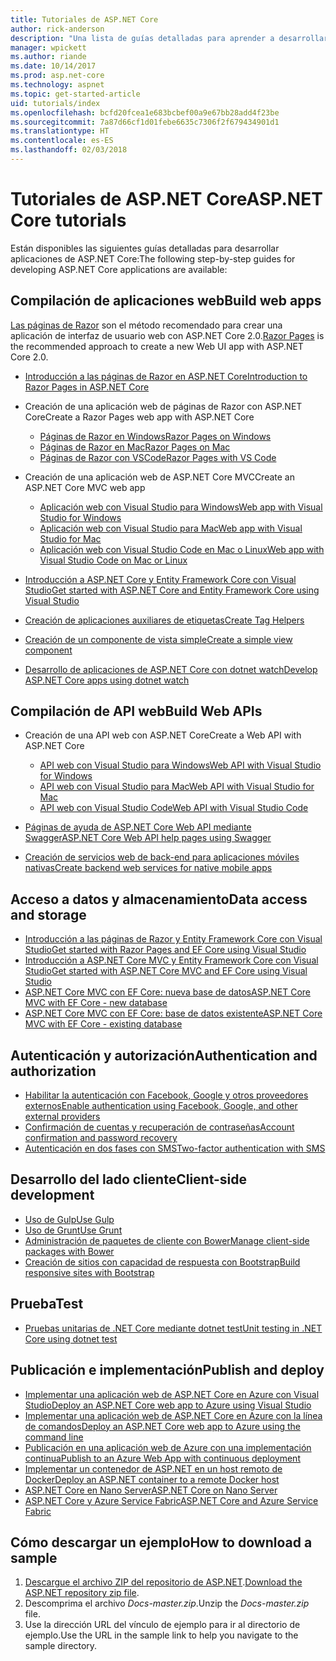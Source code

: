 ```yaml
---
title: Tutoriales de ASP.NET Core
author: rick-anderson
description: "Una lista de guías detalladas para aprender a desarrollar aplicaciones de ASP.NET Core."
manager: wpickett
ms.author: riande
ms.date: 10/14/2017
ms.prod: asp.net-core
ms.technology: aspnet
ms.topic: get-started-article
uid: tutorials/index
ms.openlocfilehash: bcfd20fcea1e683bcbef00a9e67bb28add4f23be
ms.sourcegitcommit: 7a87d66cf1d01febe6635c7306f2f679434901d1
ms.translationtype: HT
ms.contentlocale: es-ES
ms.lasthandoff: 02/03/2018
---
```

# <a name="aspnet-core-tutorials"></a><span data-ttu-id="a11a7-103">Tutoriales de ASP.NET Core</span><span class="sxs-lookup"><span data-stu-id="a11a7-103">ASP.NET Core tutorials</span></span>

<span data-ttu-id="a11a7-104">Están disponibles las siguientes guías detalladas para desarrollar aplicaciones de ASP.NET Core:</span><span class="sxs-lookup"><span data-stu-id="a11a7-104">The following step-by-step guides for developing ASP.NET Core applications are available:</span></span>

## <a name="build-web-apps"></a><span data-ttu-id="a11a7-105">Compilación de aplicaciones web</span><span class="sxs-lookup"><span data-stu-id="a11a7-105">Build web apps</span></span>

<span data-ttu-id="a11a7-106">[Las páginas de Razor](xref:mvc/razor-pages/index) son el método recomendado para crear una aplicación de interfaz de usuario web con ASP.NET Core 2.0.</span><span class="sxs-lookup"><span data-stu-id="a11a7-106">[Razor Pages](xref:mvc/razor-pages/index) is the recommended approach to create a new Web UI app with ASP.NET Core 2.0.</span></span>

* [<span data-ttu-id="a11a7-107">Introducción a las páginas de Razor en ASP.NET Core</span><span class="sxs-lookup"><span data-stu-id="a11a7-107">Introduction to Razor Pages in ASP.NET Core</span></span>](xref:mvc/razor-pages/index)
* <span data-ttu-id="a11a7-108">Creación de una aplicación web de páginas de Razor con ASP.NET Core</span><span class="sxs-lookup"><span data-stu-id="a11a7-108">Create a Razor Pages web app with ASP.NET Core</span></span>

   * [<span data-ttu-id="a11a7-109">Páginas de Razor en Windows</span><span class="sxs-lookup"><span data-stu-id="a11a7-109">Razor Pages on Windows</span></span>](xref:tutorials/razor-pages/index)
   * [<span data-ttu-id="a11a7-110">Páginas de Razor en Mac</span><span class="sxs-lookup"><span data-stu-id="a11a7-110">Razor Pages on Mac</span></span>](xref:tutorials/razor-pages-mac/index)
   * [<span data-ttu-id="a11a7-111">Páginas de Razor con VSCode</span><span class="sxs-lookup"><span data-stu-id="a11a7-111">Razor Pages with VS Code</span></span>](xref:tutorials/razor-pages-vsc/index)  

* <span data-ttu-id="a11a7-112">Creación de una aplicación web de ASP.NET Core MVC</span><span class="sxs-lookup"><span data-stu-id="a11a7-112">Create an ASP.NET Core MVC web app</span></span>

   * [<span data-ttu-id="a11a7-113">Aplicación web con Visual Studio para Windows</span><span class="sxs-lookup"><span data-stu-id="a11a7-113">Web app with Visual Studio for Windows</span></span>](first-mvc-app/index.md)
   * [<span data-ttu-id="a11a7-114">Aplicación web con Visual Studio para Mac</span><span class="sxs-lookup"><span data-stu-id="a11a7-114">Web app with Visual Studio for Mac</span></span>](first-mvc-app-mac/index.md)
   * [<span data-ttu-id="a11a7-115">Aplicación web con Visual Studio Code en Mac o Linux</span><span class="sxs-lookup"><span data-stu-id="a11a7-115">Web app with Visual Studio Code on Mac or Linux</span></span>](first-mvc-app-xplat/index.md)

* [<span data-ttu-id="a11a7-116">Introducción a ASP.NET Core y Entity Framework Core con Visual Studio</span><span class="sxs-lookup"><span data-stu-id="a11a7-116">Get started with ASP.NET Core and Entity Framework Core using Visual Studio</span></span>](../data/ef-mvc/index.md)
* [<span data-ttu-id="a11a7-117">Creación de aplicaciones auxiliares de etiquetas</span><span class="sxs-lookup"><span data-stu-id="a11a7-117">Create Tag Helpers</span></span>](../mvc/views/tag-helpers/authoring.md)
* [<span data-ttu-id="a11a7-118">Creación de un componente de vista simple</span><span class="sxs-lookup"><span data-stu-id="a11a7-118">Create a simple view component</span></span>](../mvc/views/view-components.md#walkthrough-creating-a-simple-view-component)
* [<span data-ttu-id="a11a7-119">Desarrollo de aplicaciones de ASP.NET Core con dotnet watch</span><span class="sxs-lookup"><span data-stu-id="a11a7-119">Develop ASP.NET Core apps using dotnet watch</span></span>](dotnet-watch.md)

## <a name="build-web-apis"></a><span data-ttu-id="a11a7-120">Compilación de API web</span><span class="sxs-lookup"><span data-stu-id="a11a7-120">Build Web APIs</span></span>
* <span data-ttu-id="a11a7-121">Creación de una API web con ASP.NET Core</span><span class="sxs-lookup"><span data-stu-id="a11a7-121">Create a Web API with ASP.NET Core</span></span>

  * [<span data-ttu-id="a11a7-122">API web con Visual Studio para Windows</span><span class="sxs-lookup"><span data-stu-id="a11a7-122">Web API with Visual Studio for Windows</span></span>](first-web-api.md)
  * [<span data-ttu-id="a11a7-123">API web con Visual Studio para Mac</span><span class="sxs-lookup"><span data-stu-id="a11a7-123">Web API with Visual Studio for Mac</span></span>](xref:tutorials/first-web-api-mac)
  * [<span data-ttu-id="a11a7-124">API web con Visual Studio Code</span><span class="sxs-lookup"><span data-stu-id="a11a7-124">Web API with Visual Studio Code</span></span>](web-api-vsc.md)
  
* [<span data-ttu-id="a11a7-125">Páginas de ayuda de ASP.NET Core Web API mediante Swagger</span><span class="sxs-lookup"><span data-stu-id="a11a7-125">ASP.NET Core Web API help pages using Swagger</span></span>](web-api-help-pages-using-swagger.md)
* [<span data-ttu-id="a11a7-126">Creación de servicios web de back-end para aplicaciones móviles nativas</span><span class="sxs-lookup"><span data-stu-id="a11a7-126">Create backend web services for native mobile apps</span></span>](../mobile/native-mobile-backend.md)

## <a name="data-access-and-storage"></a><span data-ttu-id="a11a7-127">Acceso a datos y almacenamiento</span><span class="sxs-lookup"><span data-stu-id="a11a7-127">Data access and storage</span></span>
* [<span data-ttu-id="a11a7-128">Introducción a las páginas de Razor y Entity Framework Core con Visual Studio</span><span class="sxs-lookup"><span data-stu-id="a11a7-128">Get started with Razor Pages and EF Core using Visual Studio</span></span>](xref:data/ef-rp/intro)
* [<span data-ttu-id="a11a7-129">Introducción a ASP.NET Core MVC y Entity Framework Core con Visual Studio</span><span class="sxs-lookup"><span data-stu-id="a11a7-129">Get started with ASP.NET Core MVC and EF Core using Visual Studio</span></span>](../data/ef-mvc/index.md)
* [<span data-ttu-id="a11a7-130">ASP.NET Core MVC con EF Core: nueva base de datos</span><span class="sxs-lookup"><span data-stu-id="a11a7-130">ASP.NET Core MVC with EF Core - new database</span></span>](https://docs.microsoft.com/ef/core/get-started/aspnetcore/new-db)
* [<span data-ttu-id="a11a7-131">ASP.NET Core MVC con EF Core: base de datos existente</span><span class="sxs-lookup"><span data-stu-id="a11a7-131">ASP.NET Core MVC with EF Core - existing database</span></span>](https://docs.microsoft.com/ef/core/get-started/aspnetcore/existing-db)

## <a name="authentication-and-authorization"></a><span data-ttu-id="a11a7-132">Autenticación y autorización</span><span class="sxs-lookup"><span data-stu-id="a11a7-132">Authentication and authorization</span></span>
* [<span data-ttu-id="a11a7-133">Habilitar la autenticación con Facebook, Google y otros proveedores externos</span><span class="sxs-lookup"><span data-stu-id="a11a7-133">Enable authentication using Facebook, Google, and other external providers</span></span>](../security/authentication/social/index.md)
* [<span data-ttu-id="a11a7-134">Confirmación de cuentas y recuperación de contraseñas</span><span class="sxs-lookup"><span data-stu-id="a11a7-134">Account confirmation and password recovery</span></span>](../security/authentication/accconfirm.md)
* [<span data-ttu-id="a11a7-135">Autenticación en dos fases con SMS</span><span class="sxs-lookup"><span data-stu-id="a11a7-135">Two-factor authentication with SMS</span></span>](../security/authentication/2fa.md)

## <a name="client-side-development"></a><span data-ttu-id="a11a7-136">Desarrollo del lado cliente</span><span class="sxs-lookup"><span data-stu-id="a11a7-136">Client-side development</span></span>
* [<span data-ttu-id="a11a7-137">Uso de Gulp</span><span class="sxs-lookup"><span data-stu-id="a11a7-137">Use Gulp</span></span>](../client-side/using-gulp.md)
* [<span data-ttu-id="a11a7-138">Uso de Grunt</span><span class="sxs-lookup"><span data-stu-id="a11a7-138">Use Grunt</span></span>](../client-side/using-grunt.md)
* [<span data-ttu-id="a11a7-139">Administración de paquetes de cliente con Bower</span><span class="sxs-lookup"><span data-stu-id="a11a7-139">Manage client-side packages with Bower</span></span>](../client-side/bower.md)
* [<span data-ttu-id="a11a7-140">Creación de sitios con capacidad de respuesta con Bootstrap</span><span class="sxs-lookup"><span data-stu-id="a11a7-140">Build responsive sites with Bootstrap</span></span>](../client-side/bootstrap.md)

## <a name="test"></a><span data-ttu-id="a11a7-141">Prueba</span><span class="sxs-lookup"><span data-stu-id="a11a7-141">Test</span></span>
* [<span data-ttu-id="a11a7-142">Pruebas unitarias de .NET Core mediante dotnet test</span><span class="sxs-lookup"><span data-stu-id="a11a7-142">Unit testing in .NET Core using dotnet test</span></span>](https://docs.microsoft.com/dotnet/articles/core/testing/unit-testing-with-dotnet-test)

## <a name="publish-and-deploy"></a><span data-ttu-id="a11a7-143">Publicación e implementación</span><span class="sxs-lookup"><span data-stu-id="a11a7-143">Publish and deploy</span></span>
* [<span data-ttu-id="a11a7-144">Implementar una aplicación web de ASP.NET Core en Azure con Visual Studio</span><span class="sxs-lookup"><span data-stu-id="a11a7-144">Deploy an ASP.NET Core web app to Azure using Visual Studio</span></span>](publish-to-azure-webapp-using-vs.md)
* [<span data-ttu-id="a11a7-145">Implementar una aplicación web de ASP.NET Core en Azure con la línea de comandos</span><span class="sxs-lookup"><span data-stu-id="a11a7-145">Deploy an ASP.NET Core web app to Azure using the command line</span></span>](publish-to-azure-webapp-using-cli.md)
* [<span data-ttu-id="a11a7-146">Publicación en una aplicación web de Azure con una implementación continua</span><span class="sxs-lookup"><span data-stu-id="a11a7-146">Publish to an Azure Web App with continuous deployment</span></span>](xref:host-and-deploy/azure-apps/azure-continuous-deployment)
* [<span data-ttu-id="a11a7-147">Implementar un contenedor de ASP.NET en un host remoto de Docker</span><span class="sxs-lookup"><span data-stu-id="a11a7-147">Deploy an ASP.NET container to a remote Docker host</span></span>](https://docs.microsoft.com/azure/vs-azure-tools-docker-hosting-web-apps-in-docker)
* [<span data-ttu-id="a11a7-148">ASP.NET Core en Nano Server</span><span class="sxs-lookup"><span data-stu-id="a11a7-148">ASP.NET Core on Nano Server</span></span>](nano-server.md)
* [<span data-ttu-id="a11a7-149">ASP.NET Core y Azure Service Fabric</span><span class="sxs-lookup"><span data-stu-id="a11a7-149">ASP.NET Core and Azure Service Fabric</span></span>](https://docs.microsoft.com/azure/service-fabric/service-fabric-add-a-web-frontend)

<a name="download"></a> 
## <a name="how-to-download-a-sample"></a><span data-ttu-id="a11a7-150">Cómo descargar un ejemplo</span><span class="sxs-lookup"><span data-stu-id="a11a7-150">How to download a sample</span></span>
1. <span data-ttu-id="a11a7-151">[Descargue el archivo ZIP del repositorio de ASP.NET](https://codeload.github.com/aspnet/Docs/zip/master).</span><span class="sxs-lookup"><span data-stu-id="a11a7-151">[Download the ASP.NET repository zip file](https://codeload.github.com/aspnet/Docs/zip/master).</span></span>
1. <span data-ttu-id="a11a7-152">Descomprima el archivo *Docs-master.zip*.</span><span class="sxs-lookup"><span data-stu-id="a11a7-152">Unzip the *Docs-master.zip* file.</span></span>
1. <span data-ttu-id="a11a7-153">Use la dirección URL del vínculo de ejemplo para ir al directorio de ejemplo.</span><span class="sxs-lookup"><span data-stu-id="a11a7-153">Use the URL in the sample link to help you navigate to the sample directory.</span></span> 
